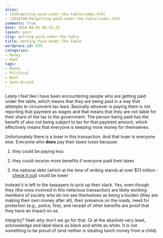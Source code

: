 ```yaml
---
alias:
- /839/getting-paid-under-the-table/index.html
- /2010/08/05/getting-paid-under-the-table/index.html
comments: true
date: 2010-08-05 08:53:23
layout: post
slug: getting-paid-under-the-table
title: Getting Paid Under The Table
wordpress_id: 839
categories:
- Money
- Rant
tags:
- Money
- Political
- Rant
- Seen-Around
---
```


Lately I feel like I have been encountering people who are getting paid under the table, which means that they are being paid in a way that attempts to circumvent tax laws.  Basically whoever is paying them is not reporting that payment as wages and that means that they are not liable for their share of the tax to the government.  The person being paid has the benefit of also not being subject to tax for that payment amount, which effectively means that everyone is keeping more money for themselves.

Unfortunately there is a loser in this transaction.  And that loser is everyone else.  Everyone who **does** pay their taxes loses because:




  1. they could be paying less


  2. they could receive more benefits if everyone paid their taxes


  3. the national debt (which at the time of writing stands at over $13 trillion - [check it out](http://www.brillig.com/debt_clock/)) could be lower



Instead it is left to the taxpayers to pick up their slack.  Yes, even though they (the ones involved in this nefarious transaction) are likely working members of society who do not see themselves as being a burden (they are making their own money after all), their presence on the roads, need for protection (e.g., police, fire), and receipt of other benefits are proof that they have an impact on us.

Integrity?  Yeah why don't we go for that.  Or at the absolute very least, acknowledge and label black as black and white as white.  It is not something to be proud of (and neither is stealing lunch money from a child).
